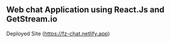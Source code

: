 ## Web chat Application using React.Js and GetStream.io

Deployed Site
(https://fz-chat.netlify.app)
